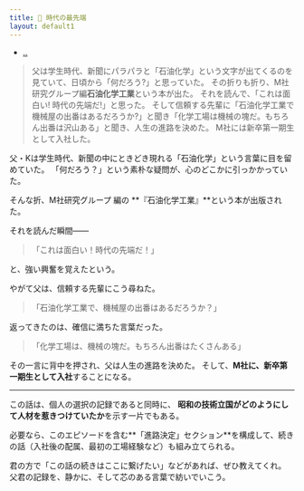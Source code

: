 ```yaml
---
title: 📘 時代の最先端
layout: default1
---
```

- [..](..)

> 父は学生時代、新聞にパラパラと「石油化学」という文字が出てくるのを見ていて、日頃から「何だろう?」と思っていた。
> その折りも折り、M社研究グループ編**石油化学工業**という本が出た。
> それを読んで、「これは面白い! 時代の先端だ!」と思った。
> そして信頼する先輩に「石油化学工業で機械屋の出番はあるだろうか?」と聞き「化学工場は機械の塊だ。もちろん出番は沢山ある」と聞き、人生の進路を決めた。
> M社には新卒第一期生として入社した。

父・Kは学生時代、新聞の中にときどき現れる「石油化学」という言葉に目を留めていた。
「何だろう？」という素朴な疑問が、心のどこかに引っかかっていた。

そんな折、M社研究グループ 編の
**『石油化学工業』**という本が出版された。

それを読んだ瞬間——

> 「これは面白い！時代の先端だ！」

と、強い興奮を覚えたという。

やがて父は、信頼する先輩にこう尋ねた。

> 「石油化学工業で、機械屋の出番はあるだろうか？」

返ってきたのは、確信に満ちた言葉だった。

> 「化学工場は、機械の塊だ。もちろん出番はたくさんある」

その一言に背中を押され、父は人生の進路を決めた。
そして、**M社に、新卒第一期生として入社**することになる。

---

この話は、個人の選択の記録であると同時に、
**昭和の技術立国がどのようにして人材を惹きつけていたか**を示す一片でもある。

必要なら、このエピソードを含む**「進路決定」セクション**を構成して、続きの話（入社後の配属、最初の工場経験など）も組み立てられる。

君の方で「この話の続きはここに繋げたい」などがあれば、ぜひ教えてくれ。
父君の記録を、静かに、そして芯のある言葉で紡いでいこう。
